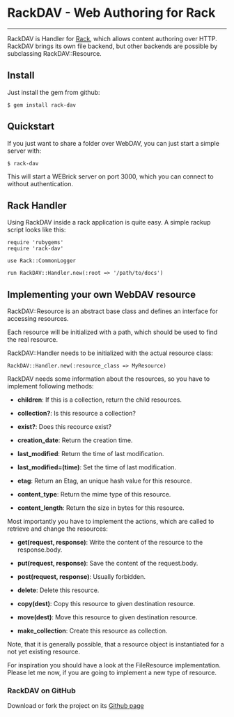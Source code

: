 # RackDAV - Web Authoring for Rack
---

RackDAV is Handler for [Rack][1], which allows content authoring over
HTTP. RackDAV brings its own file backend, but other backends are
possible by subclassing RackDAV::Resource.

## Install

Just install the gem from github:

    $ gem install rack-dav

## Quickstart

If you just want to share a folder over WebDAV, you can just start a
simple server with:

    $ rack-dav

This will start a WEBrick server on port 3000, which you can connect
to without authentication.

## Rack Handler

Using RackDAV inside a rack application is quite easy. A simple rackup
script looks like this:

    require 'rubygems'
    require 'rack-dav'
     
    use Rack::CommonLogger
     
    run RackDAV::Handler.new(:root => '/path/to/docs')

## Implementing your own WebDAV resource

RackDAV::Resource is an abstract base class and defines an interface
for accessing resources.

Each resource will be initialized with a path, which should be used to
find the real resource.

RackDAV::Handler needs to be initialized with the actual resource class:

    RackDAV::Handler.new(:resource_class => MyResource)

RackDAV needs some information about the resources, so you have to
implement following methods:
        
* __children__: If this is a collection, return the child resources.

* __collection?__: Is this resource a collection?

* __exist?__: Does this recource exist?
    
* __creation\_date__: Return the creation time.

* __last\_modified__: Return the time of last modification.
    
* __last\_modified=(time)__: Set the time of last modification.

* __etag__: Return an Etag, an unique hash value for this resource.

* __content_type__: Return the mime type of this resource.

* __content\_length__: Return the size in bytes for this resource.


Most importantly you have to implement the actions, which are called
to retrieve and change the resources:

* __get(request, response)__: Write the content of the resource to the response.body.

* __put(request, response)__: Save the content of the request.body.

* __post(request, response)__: Usually forbidden.

* __delete__: Delete this resource.

* __copy(dest)__: Copy this resource to given destination resource.

* __move(dest)__: Move this resource to given destination resource.
    
* __make\_collection__: Create this resource as collection.


Note, that it is generally possible, that a resource object is
instantiated for a not yet existing resource.

For inspiration you should have a look at the FileResource
implementation. Please let me now, if you are going to implement a new
type of resource.


### RackDAV on GitHub

Download or fork the project on its [Github page][2]


[1]: http://github.com/chneukirchen/rack
[2]: http://github.com/fork/rack-dav
